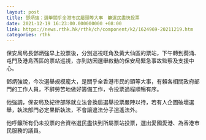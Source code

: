 ```yaml
---
layout: post
title: 鄧炳強：選舉關乎全港市民屬頭等大事　籲選民盡快投票
date: 2021-12-19 16:23:00.000000000 +08:00
link: https://news.rthk.hk/rthk/ch/component/k2/1624969-20211219.htm
categories: rthk
---
```


保安局局長鄧炳強早上投票後，分別巡視旺角及黃大仙區的票站，下午轉到葵涌、屯門及港島西區的票站巡視，亦到訪因選舉啟動的保安局緊急事故監察及支援中心。

鄧炳強說，今次選舉規模龐大，是關乎全香港市民的頭等大事，有賴各相關政府部門的工作人員，不辭勞苦地做好籌備工作，令投票過程順暢有序。

他強調，保安局及紀律部隊就立法會換屆選舉投票嚴陣以待，若有人企圖破壞選舉，執法部門必定果斷執法，不會讓違法分子逍遙法外。

他呼籲所有仍未投票的合資格選民盡快到所屬票站投票，選出愛國愛港、為香港市民服務的議員。
